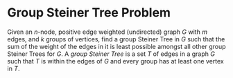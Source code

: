 Group Steiner Tree Problem
==========================

Given an *n*-node, positive edge weighted (undirected) graph *G* with *m* edges, and *k* groups of vertices, find a group Steiner Tree in *G* such that the sum of the weight of the edges in it is least possible amongst all other group Steiner Trees for *G*. A *group Steiner Tree* is a set *T* of edges in a graph *G* such that *T* is within the edges of *G* and every group has at least one vertex in *T*.
